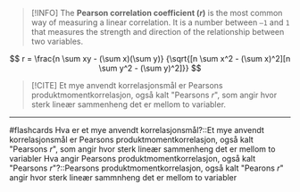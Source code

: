 >[!INFO] The **Pearson correlation coefficient (___r___)** is the most common way of measuring a linear correlation. It is a number between `–1` and `1` that measures the strength and direction of the relationship between two variables.

$$
r = \frac{n \sum xy - (\sum x)(\sum y)}
{\sqrt{[n \sum x^2 - (\sum x)^2][n \sum y^2 - (\sum y)^2]}}
$$


>[!CITE] Et mye anvendt korrelasjonsmål er Pearsons produktmomentkorrelasjon, også kalt "Pearsons _r_", som angir hvor sterk lineær sammenheng det er mellom to variabler.


---

#flashcards 
Hva er et mye anvendt korrelasjonsmål?::Et mye anvendt korrelasjonsmål er Pearsons produktmomentkorrelasjon, også kalt "Pearsons _r_", som angir hvor sterk lineær sammenheng det er mellom to variabler
Hva angir Pearsons produktmomentkorrelasjon, også kalt "Pearsons _r_"?::Pearsons produktmomentkorrelasjon, også kalt "Pearons _r_" angir hvor sterk lineær sammnheng det er mellom to variabler



